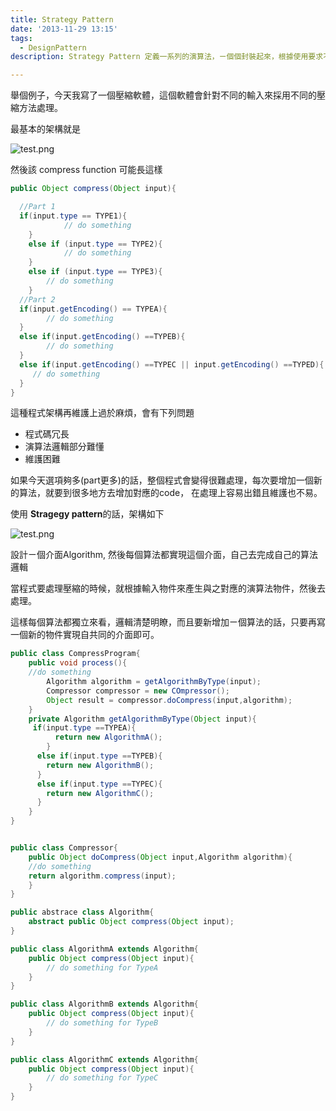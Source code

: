 ```yaml
---
title: Strategy Pattern
date: '2013-11-29 13:15'
tags:
  - DesignPattern
description: Strategy Pattern 定義一系列的演算法，ㄧ個個封裝起來，根據使用要求不同而採用不同的演算法。最基本且直觀的方式就是採用程式語言本身提供的多型來完成。一個簡單的範例就是假設有一個壓縮軟體，其提供各種不同的壓縮演算法，在這個範例中，壓縮程式本身只會有一個對應的壓縮函式呼叫，我們將不同的演算法都採取不同的實現，這樣可以避免在壓縮的函式中，要大量的透過 if/else 的方式來判斷要怎麼執行

---
```


舉個例子，今天我寫了一個壓縮軟體，這個軟體會針對不同的輸入來採用不同的壓縮方法處理。

最基本的架構就是

![test.png](http://user-image.logdown.io/user/415/blog/415/post/164808/EvZSJm01SUaRoF83qu9z_test.png)

然後該 compress function 可能長這樣


``` java
public Object compress(Object input){

  //Part 1
  if(input.type == TYPE1){
			// do something
	}
    else if (input.type == TYPE2){
			// do something
	}
    else if (input.type == TYPE3){
    	// do something
    }
  //Part 2
  if(input.getEncoding() == TYPEA){
    	// do something
  }
  else if(input.getEncoding() ==TYPEB){
    	// do something
  }
  else if(input.getEncoding() ==TYPEC || input.getEncoding() ==TYPED){
     // do something
  }
}
```

這種程式架構再維護上過於麻煩，會有下列問題

- 程式碼冗長
- 演算法邏輯部分難懂
- 維護困難

如果今天選項夠多(part更多)的話，整個程式會變得很難處理，每次要增加一個新的算法，就要到很多地方去增加對應的code，
在處理上容易出錯且維護也不易。

使用 **Stragegy pattern**的話，架構如下

![test.png](http://user-image.logdown.io/user/415/blog/415/post/164808/HKjsXtjmRiOexmpHHndH_test.png)


設計ㄧ個介面Algorithm, 然後每個算法都實現這個介面，自己去完成自己的算法邏輯

當程式要處理壓縮的時候，就根據輸入物件來產生與之對應的演算法物件，然後去處理。

這樣每個算法都獨立來看，邏輯清楚明瞭，而且要新增加ㄧ個算法的話，只要再寫一個新的物件實現自共同的介面即可。


``` java
public class CompressProgram{
	public void process(){
  	//do something
		Algorithm algorithm = getAlgorithmByType(input);
    	Compressor compressor = new COmpressor();
		Object result = compressor.doCompress(input,algorithm);
	}
	private Algorithm getAlgorithmByType(Object input){
   	 if(input.type ==TYPEA){
    	  return new AlgorithmA();
    	}
      else if(input.type ==TYPEB){
        return new AlgorithmB();
      }
      else if(input.type ==TYPEC){
        return new AlgorithmC();
      }
	}
}


public class Compressor{
	public Object doCompress(Object input,Algorithm algorithm){
  	//do something
  	return algorithm.compress(input);
	}
}

public abstrace class Algorithm{
	abstract public Object compress(Object input);
}

public class AlgorithmA extends Algorithm{
	public Object compress(Object input){
		// do something for TypeA
	}
}

public class AlgorithmB extends Algorithm{
	public Object compress(Object input){
		// do something for TypeB
	}
}

public class AlgorithmC extends Algorithm{
	public Object compress(Object input){
		// do something for TypeC
	}
}

```

